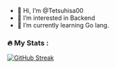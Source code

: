- 👋 Hi, I’m @Tetsuhisa00
- 👀 I’m interested in Backend
- 🌱 I’m currently learning Go lang.

### :fire: My Stats :
[![GitHub Streak](http://github-readme-streak-stats.herokuapp.com?user=Tetsuhisa00&theme=dark&background=000000)](https://git.io/streak-stats)

<!---
Tetsuhisa00/Tetsuhisa00 is a ✨ special ✨ repository because its `README.md` (this file) appears on your GitHub profile.
You can click the Preview link to take a look at your changes.
--->
